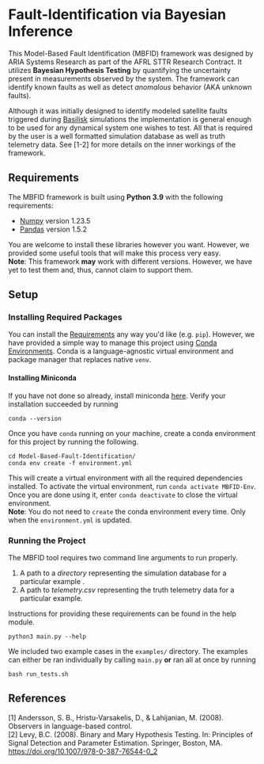 # Fault-Identification via Bayesian Inference
This Model-Based Fault Identification (MBFID) framework was designed by ARIA Systems Research as part of the AFRL STTR Research Contract. It utilizes **Bayesian Hypothesis Testing** by quantifying the uncertainty present in measurements observed by the system. The framework can identify known faults as well as detect _anomalous_ behavior (AKA unknown faults). 

Although it was initially designed to identify modeled satellite faults triggered during [Basilisk](https://hanspeterschaub.info/basilisk/) simulations the implementation is general enough to be used for any dynamical system one wishes to test. All that is required by the user is a well formatted simulation database as well as truth telemetry data. See [1-2] for more details on the inner workings of the framework.

## Requirements
The MBFID framework is built using **Python 3.9** with the following requirements:
- [Numpy](https://numpy.org/) version 1.23.5
- [Pandas](https://pandas.pydata.org/) version 1.5.2

You are welcome to install these libraries however you want. However, we provided some useful tools that will make this process very easy.  
**Note**: This framework **may** work with different versions. However, we have yet to test them and, thus, cannot claim to support them.

## Setup
### Installing Required Packages
You can install the [Requirements](#requirements) any way you'd like (e.g. `pip`). However, we have provided a simple way to manage this project using [Conda Environments](https://docs.conda.io/projects/conda/en/stable/). Conda is a language-agnostic virtual environment and package manager that replaces native `venv`. 
#### Installing Miniconda
If you have not done so already, install miniconda [here](https://docs.conda.io/en/latest/miniconda.html). Verify your installation succeeded by running 
```
conda --version
```
Once you have `conda` running on your machine, create a conda environment for this project by running the following. 
```
cd Model-Based-Fault-Identification/
conda env create -f environment.yml
```
This will create a virtual environment with all the required dependencies installed. To activate the virtual environment, run 
`conda activate MBFID-Env`. Once you are done using it, enter `conda deactivate` to close the virtual environment.  
**Note**: You do not need to `create` the conda environment every time. Only when the `environment.yml` is updated.

### Running the Project
The MBFID tool requires two command line arguments to run properly. 
1. A path to a *directory* representing the simulation database for a particular example .
2. A path to *telemetry.csv* representing the truth telemetry data for a particular example.  

Instructions for providing these requirements can be found in the help module. 
```
python3 main.py --help
```
We included two example cases in the `examples/` directory. The examples can either be ran individually by calling `main.py` **or** ran all at once by running
```
bash run_tests.sh
```

## References
[1] Andersson, S. B., Hristu-Varsakelis, D., & Lahijanian, M. (2008). Observers in language-based control.  
[2] Levy, B.C. (2008). Binary and Mary Hypothesis Testing. In: Principles of Signal Detection and Parameter Estimation. Springer, Boston, MA. https://doi.org/10.1007/978-0-387-76544-0_2
